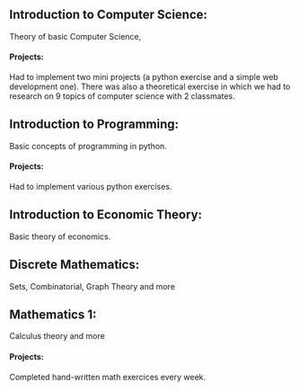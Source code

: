 ## Introduction to Computer Science: 
Theory of basic Computer Science, 

#### Projects: 
Had to implement two mini projects (a python exercise and a simple web development one). There was also a theoretical exercise in which we had to research on 9 topics of computer science with 2 classmates.

## Introduction to Programming: 
Basic concepts of programming in python.
#### Projects: 
Had to implement various python exercises.

## Introduction to Economic Theory: 
Basic theory of economics.

## Discrete Mathematics: 
Sets, Combinatorial, Graph Theory and more

## Mathematics 1: 
Calculus theory and more
#### Projects:
Completed hand-written math exercices every week.
